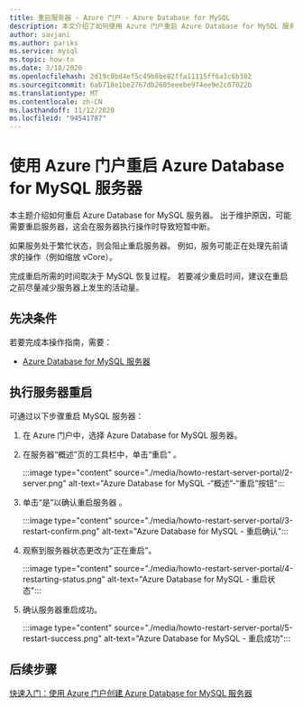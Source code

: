 ```yaml
---
title: 重启服务器 - Azure 门户 - Azure Database for MySQL
description: 本文介绍了如何使用 Azure 门户重启 Azure Database for MySQL 服务器。
author: savjani
ms.author: pariks
ms.service: mysql
ms.topic: how-to
ms.date: 3/18/2020
ms.openlocfilehash: 2d19c0bd4ef5c49b8be82ffa11115ff6a1c6b302
ms.sourcegitcommit: 6ab718e1be2767db2605eeebe974ee9e2c07022b
ms.translationtype: MT
ms.contentlocale: zh-CN
ms.lasthandoff: 11/12/2020
ms.locfileid: "94541787"
---
```

# <a name="restart-azure-database-for-mysql-server-using-azure-portal"></a>使用 Azure 门户重启 Azure Database for MySQL 服务器
本主题介绍如何重启 Azure Database for MySQL 服务器。 出于维护原因，可能需要重启服务器，这会在服务器执行操作时导致短暂中断。

如果服务处于繁忙状态，则会阻止重启服务器。 例如，服务可能正在处理先前请求的操作（例如缩放 vCore）。

完成重启所需的时间取决于 MySQL 恢复过程。 若要减少重启时间，建议在重启之前尽量减少服务器上发生的活动量。

## <a name="prerequisites"></a>先决条件
若要完成本操作指南，需要：
- [Azure Database for MySQL 服务器](quickstart-create-mysql-server-database-using-azure-portal.md)

## <a name="perform-server-restart"></a>执行服务器重启

可通过以下步骤重启 MySQL 服务器：

1. 在 Azure 门户中，选择 Azure Database for MySQL 服务器。

2. 在服务器“概述”页的工具栏中，单击“重启”   。

   :::image type="content" source="./media/howto-restart-server-portal/2-server.png" alt-text="Azure Database for MySQL -“概述”-“重启”按钮":::

3. 单击“是”以确认重启服务器  。

   :::image type="content" source="./media/howto-restart-server-portal/3-restart-confirm.png" alt-text="Azure Database for MySQL - 重启确认":::

4. 观察到服务器状态更改为“正在重启”。

   :::image type="content" source="./media/howto-restart-server-portal/4-restarting-status.png" alt-text="Azure Database for MySQL - 重启状态":::

5. 确认服务器重启成功。

   :::image type="content" source="./media/howto-restart-server-portal/5-restart-success.png" alt-text="Azure Database for MySQL - 重启成功":::

## <a name="next-steps"></a>后续步骤

[快速入门：使用 Azure 门户创建 Azure Database for MySQL 服务器](./quickstart-create-mysql-server-database-using-azure-portal.md)
